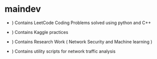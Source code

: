 # maindev

* ) Contains LeetCode Coding Problems solved using python and C++

* ) Contains Kaggle practices

* ) Contains Research Work ( Network Security and Machine learning )

* ) Contains utility scripts for network traffic analysis
